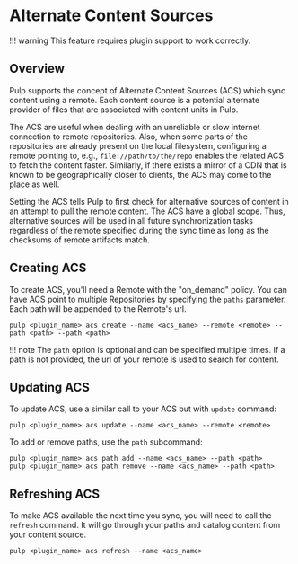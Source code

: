 # Alternate Content Sources

!!! warning
This feature requires plugin support to work correctly.


## Overview

Pulp supports the concept of Alternate Content Sources (ACS) which sync content using a remote.
Each content source is a potential alternate provider of files that are associated with content
units in Pulp.

The ACS are useful when dealing with an unreliable or slow internet connection to remote
repositories. Also, when some parts of the repositories are already present on the local
filesystem, configuring a remote pointing to, e.g., `file://path/to/the/repo` enables the
related ACS to fetch the content faster. Similarly, if there exists a mirror of a CDN that is known
to be geographically closer to clients, the ACS may come to the place as well.

Setting the ACS tells Pulp to first check for alternative sources of content in an attempt to pull
the remote content. The ACS have a global scope. Thus, alternative sources will be used in all
future synchronization tasks regardless of the remote specified during the sync time as long as the
checksums of remote artifacts match.

## Creating ACS

To create ACS, you'll need a Remote with the "on_demand" policy. You can have ACS point to
multiple Repositories by specifying the `paths` parameter. Each path will be appended to the
Remote's url.

```
pulp <plugin_name> acs create --name <acs_name> --remote <remote> --path <path> --path <path>
```

!!! note
The `path` option is optional and can be specified multiple times. If a path is not provided,
the url of your remote is used to search for content.


## Updating ACS

To update ACS, use a similar call to your ACS but with `update` command:

```
pulp <plugin_name> acs update --name <acs_name> --remote <remote>
```

To add or remove paths, use the `path` subcommand:

```
pulp <plugin_name> acs path add --name <acs_name> --path <path>
pulp <plugin_name> acs path remove --name <acs_name> --path <path>
```

## Refreshing ACS

To make ACS available the next time you sync, you will need to call the `refresh` command.  It
will go through your paths and catalog content from your content source.

```
pulp <plugin_name> acs refresh --name <acs_name>
```
